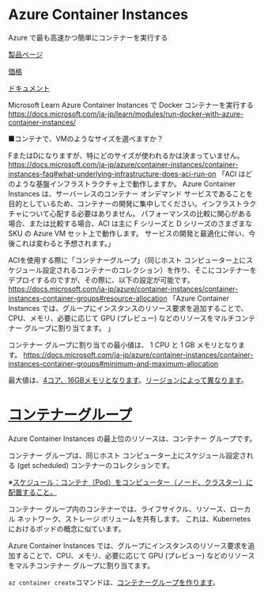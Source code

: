 # Azure Container Instances

Azure で最も高速かつ簡単にコンテナーを実行する

[製品ページ](https://azure.microsoft.com/ja-jp/services/container-instances/)

[価格](https://azure.microsoft.com/ja-jp/pricing/details/container-instances/)

[ドキュメント](https://docs.microsoft.com/ja-jp/azure/container-instances/container-instances-overview)

Microsoft Learn
Azure Container Instances で Docker コンテナーを実行する
https://docs.microsoft.com/ja-jp/learn/modules/run-docker-with-azure-container-instances/


■コンテナで、VMのようなサイズを選べますか？

FまたはDになりますが、特にどのサイズが使われるかは決まっていません。
https://docs.microsoft.com/ja-jp/azure/container-instances/container-instances-faq#what-underlying-infrastructure-does-aci-run-on
「ACI はどのような基盤インフラストラクチャ上で動作しますか。
Azure Container Instances は、サーバーレスのコンテナー オンデマンド サービスであることを目的としているため、コンテナーの開発に集中してください。インフラストラクチャについて心配する必要はありません。 パフォーマンスの比較に関心がある場合、または比較する場合、ACI は主に F シリーズと D シリーズのさまざまな SKU の Azure VM セット上で動作します。 サービスの開発と最適化に伴い、今後これは変わると予想されます。」

ACIを使用する際に「コンテナーグループ」（同じホスト コンピューター上にスケジュール設定されるコンテナーのコレクション）を作り、そこにコンテナーをデプロイするのですが、その際に、以下の設定が可能です。
https://docs.microsoft.com/ja-jp/azure/container-instances/container-instances-container-groups#resource-allocation
「Azure Container Instances では、グループにインスタンスのリソース要求を追加することで、CPU、メモリ、必要に応じて GPU (プレビュー) などのリソースをマルチコンテナー グループに割り当てます。 」

コンテナー グループに割り当ての最小値は、 1 CPU と 1 GB メモリとなります。
https://docs.microsoft.com/ja-jp/azure/container-instances/container-instances-container-groups#minimum-and-maximum-allocation

最大値は、[4コア、16GBメモリとなります](https://docs.microsoft.com/ja-jp/azure/container-instances/container-instances-faq#can-i-deploy-with-more-than-4-cores-and-16-gb-of-ram)。[リージョンによって異なります](https://docs.microsoft.com/ja-jp/azure/container-instances/container-instances-region-availability)。



# [コンテナーグループ](https://docs.microsoft.com/ja-jp/azure/container-instances/container-instances-container-groups)


Azure Container Instances の最上位のリソースは、コンテナー グループです。

コンテナー グループは、同じホスト コンピューター上にスケジュール設定される (get scheduled) コンテナーのコレクションです。 

※[スケジュール：コンテナ（Pod）をコンピューター（ノード、クラスター）に配置すること。](https://access.redhat.com/documentation/ja-jp/openshift_container_platform/3.11/html/cluster_administration/scheduling)


コンテナー グループ内のコンテナーでは、ライフサイクル、リソース、ローカル ネットワーク、ストレージ ボリュームを共有します。 これは、Kubernetes におけるポッドの概念に似ています。

Azure Container Instances では、グループにインスタンスのリソース要求を追加することで、CPU、メモリ、必要に応じて GPU (プレビュー) などのリソースをマルチコンテナー グループに割り当てます。

`az container create`コマンドは、[コンテナーグループを作ります](https://docs.microsoft.com/en-us/cli/azure/container?view=azure-cli-latest#az_container_create)。